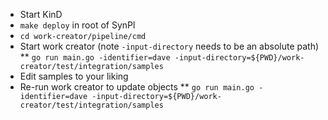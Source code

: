 * Start KinD
* `make deploy` in root of SynPl
* `cd work-creator/pipeline/cmd`
* Start work creator (note `-input-directory` needs to be an absolute path)
** `go run main.go -identifier=dave -input-directory=${PWD}/work-creator/test/integration/samples`
* Edit samples to your liking
* Re-run work creator to update objects
** `go run main.go -identifier=dave -input-directory=${PWD}/work-creator/test/integration/samples`